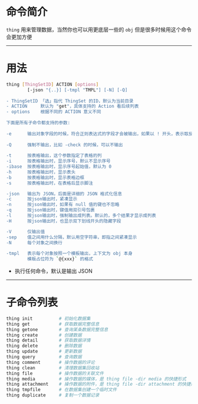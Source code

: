 # 命令简介 

`thing` 用来管理数据，当然你也可以用更底层一些的 `obj`
但是很多时候用这个命令会更加方便

-------------------------------------------------------------
# 用法

```bash
thing [ThingSetID] ACTION [options] 
        [-json "{..}] [-tmpl "TMPL"] [-N] [-Q]
    
- ThingSetID 「选」指代 ThingSet 的ID，默认为当前目录
- ACTION     默认为 "get"，具体支持的 Action 看后续列表
- options    根据不同的 ACTION 意义不同
    
下面是所有子命令都支持的参数:
    
-e      输出对象字段的时候，符合正则表达式的字段才会被输出，如果以 ! 开头，表示取反
    
-Q      强制不输出，比如 -check 的时候，可以不输出
    
-t      按表格输出，这个参数指定了表格的列
-i      按表格输出时，显示序号，默认不显示序号
-ibase  按表格输出时，显示序号起始值，默认为 0
-h      按表格输出时，显示表头
-b      按表格输出时，显示表格边框
-s      按表格输出时，在表格后显示脚注

-json   输出为 JSON，后面是详细的 JSON 格式化信息
-c      按json输出时，紧凑显示
-n      按json输出时，如果有 null 值的键也不忽略
-q      按json输出时，键值用双引号包裹
-l      按json输出时，强制输出成列表。默认的，多个结果才显示成列表
-H      按json输出时，也显示双下划线开头的隐藏字段

-V      仅输出值
-sep    值之间用什么分隔，默认用空字符串，即指之间紧凑显示
-N      每个对象之间换行
    
-tmpl   表示每个对象按照一个模板输出，上下文为 obj 本身
        模板占位符为 `@{xxx}` 的格式
```
       
 - 执行任何命令，默认是输出 JSON
 
 -------------------------------------------------------------
 # 子命令列表
 
```bash
thing init          # 初始化数据集
thing get           # 获取数据完整信息
thing getone        # 查询某条数据完整信息
thing create        # 创建数据
thing detail        # 获取数据详情
thing delete        # 删除数据
thing update        # 更新数据
thing query         # 查询数据
thing comment       # 操作数据的评论
thing clean         # 清理数据集回收站
thing file          # 操作数据的关联文件
thing media         # 操作数据的媒体，是 thing file -dir media 的快捷形式
thing attachment    # 操作数据的附件，是 thing file -dir attachment 的快捷形式
thing tmpfile       # 在数据集创建一个临时文件
thing duplicate     # 复制一个数据记录
```
